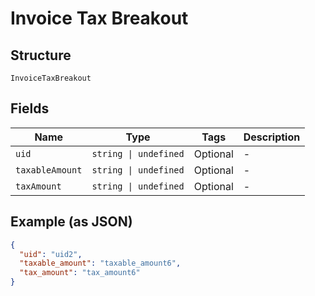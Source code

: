 
# Invoice Tax Breakout

## Structure

`InvoiceTaxBreakout`

## Fields

| Name | Type | Tags | Description |
|  --- | --- | --- | --- |
| `uid` | `string \| undefined` | Optional | - |
| `taxableAmount` | `string \| undefined` | Optional | - |
| `taxAmount` | `string \| undefined` | Optional | - |

## Example (as JSON)

```json
{
  "uid": "uid2",
  "taxable_amount": "taxable_amount6",
  "tax_amount": "tax_amount6"
}
```

